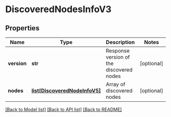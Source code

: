 # DiscoveredNodesInfoV3

## Properties
Name | Type | Description | Notes
------------ | ------------- | ------------- | -------------
**version** | **str** | Response version of the discovered nodes | [optional] 
**nodes** | [**list[DiscoveredNodeInfoV5]**](DiscoveredNodeInfoV5.md) | Array of discovered nodes | [optional] 

[[Back to Model list]](../README.md#documentation-for-models) [[Back to API list]](../README.md#documentation-for-api-endpoints) [[Back to README]](../README.md)


